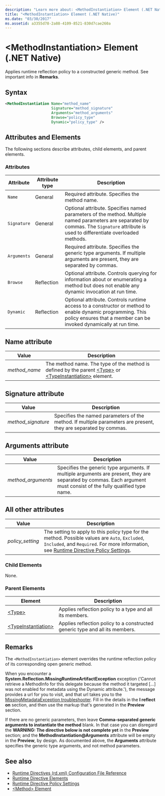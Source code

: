 ```yaml
---
description: "Learn more about: <MethodInstantiation> Element (.NET Native)"
title: "<MethodInstantiation> Element (.NET Native)"
ms.date: "03/30/2017"
ms.assetid: a3355d78-2a88-4109-8521-830d7cae260a
---
```

# \<MethodInstantiation> Element (.NET Native)

Applies runtime reflection policy to a constructed generic method. See important info in **Remarks**.

## Syntax

```xml
<MethodInstantiation Name="method_name"
                     Signature="method_signature"
                     Arguments="method_arguments"
                     Browse="policy_type"
                     Dynamic="policy_type" />
```

## Attributes and Elements

The following sections describe attributes, child elements, and parent elements.

### Attributes

|Attribute|Attribute type|Description|
|---------------|--------------------|-----------------|
|`Name`|General|Required attribute. Specifies the method name.|
|`Signature`|General|Optional attribute. Specifies named parameters of the method. Multiple named parameters are separated by commas. The `Signature` attribute is used to differentiate overloaded methods.|
|`Arguments`|General|Required attribute. Specifies the generic type arguments. If multiple arguments are present, they are separated by commas.|
|`Browse`|Reflection|Optional attribute. Controls querying for information about or enumerating a method but does not enable any dynamic invocation at run time.|
|`Dynamic`|Reflection|Optional attribute. Controls runtime access to a constructor or method to enable dynamic programming. This policy ensures that a member can be invoked dynamically at run time.|

## Name attribute

|Value|Description|
|-----------|-----------------|
|*method_name*|The method name. The type of the method is defined by the parent [\<Type>](type-element-net-native.md) or [\<TypeInstantiation>](typeinstantiation-element-net-native.md) element.|

## Signature attribute

|Value|Description|
|-----------|-----------------|
|*method_signature*|Specifies the named parameters of the method. If multiple parameters are present, they are separated by commas.|

## Arguments attribute

|Value|Description|
|-----------|-----------------|
|*method_arguments*|Specifies the generic type arguments. If multiple arguments are present, they are separated by commas. Each argument must consist of the fully qualified type name.|

## All other attributes

|Value|Description|
|-----------|-----------------|
|*policy_setting*|The setting to apply to this policy type for the method. Possible values are `Auto`, `Excluded`, `Included`, and `Required`. For more information, see [Runtime Directive Policy Settings](runtime-directive-policy-settings.md).|

### Child Elements

None.

### Parent Elements

|Element|Description|
|-------------|-----------------|
|[\<Type>](type-element-net-native.md)|Applies reflection policy to a type and all its members.|
|[\<TypeInstantiation>](typeinstantiation-element-net-native.md)|Applies reflection policy to a constructed generic type and all its members.|

## Remarks

The `<MethodInstantiation>` element overrides the runtime reflection policy of its corresponding open generic method.

When you encounter a **System.Reflection.MissingRuntimeArtifactException** exception ('Cannot retrieve a MethodInfo for this delegate because the method it targeted [...] was not enabled for metadata using the Dynamic attribute.'), the message provides a url for you to visit, and that url takes you to the [MissingMetadataException troubleshooter](https://go.microsoft.com/fwlink/?LinkID=616868). Fill in the details in the **I reflect on** section, and then use the markup that's generated in the **Preview** section.

If there are no generic parameters, then leave **Comma-separated generic arguments to instantiate the method** blank. In that case you can disregard the **WARNING: The directive below is not complete yet** in the **Preview** section; and the **MethodInstantiation@Arguments** attribute will be empty in the **Preview**, by design. As documented above, the **Arguments** attribute specifies the generic type arguments, and not method parameters.

## See also

- [Runtime Directives (rd.xml) Configuration File Reference](runtime-directives-rd-xml-configuration-file-reference.md)
- [Runtime Directive Elements](runtime-directive-elements.md)
- [Runtime Directive Policy Settings](runtime-directive-policy-settings.md)
- [\<Method> Element](method-element-net-native.md)

